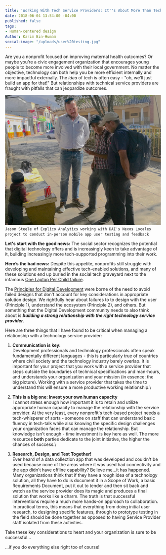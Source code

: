 ```yaml
---
title: 'Working With Tech Service Providers: It''s About More Than Tech'
date: 2018-06-04 13:54:00 -04:00
published: false
tags:
- Human-centered design
Author: Karim Bin-Humam
social-image: "/uploads/user%20testing.jpg"
---
```


Are you a nonprofit focused on improving maternal health outcomes? Or maybe you’re a civic engagement organization that encourages young people to become more involved with their local government. No matter the objective, technology can both help you be more efficient internally and more impactful externally. The *idea* of tech is often easy - "oh, we'll just build an app for that!" But relationships with technical service providers are fraught with pitfalls that can jeopardize outcomes.

![user testing-0f2a04.jpg](/uploads/user%20testing-0f2a04.jpg)`Jason Steele of Explico Analytics working with DAI's Nexos Locales project to conduct in-person mobile app user testing and feedback`

<!--more-->

**Let's start with the good news:** The social sector recognizes the potential that digital technology offers and is increasingly keen to take advantage of it, building increasingly more tech-supported programming into their work.

**Here’s the bad news:** Despite this appetite, nonprofits still struggle with developing and maintaining effective tech-enabled solutions, and many of these solutions end up buried in the social tech graveyard next to the infamous [One Laptop Per Child failure](https://www.theverge.com/2018/4/16/17233946/olpcs-100-laptop-education-where-is-it-now).

The [Principles for Digital Development](https://digitalprinciples.org) were borne of the need to avoid failed designs that don't account for key considerations in appropriate solution design. We rightfully hear about failures to to design with the user (Principle 1), understand the ecosystem (Principle 2), and others. But something that the Digital Development community needs to also think about is ***building a strong relationship with the right technology service provider***.

Here are three things that I have found to be critical when managing a relationship with a technology service provider:

1. **Communication is key:**\
   Development professionals and technology professionals often speak fundamentally different languages - this is particularly true of countries where civil society and the technology industry barely overlap. It is important for your project that you work with a service provider that steps outside the boundaries of technical specifications and man-hours, and understands your organization and your mission (in essence: the big picture). Working with a service provider that takes the time to understand this will ensure a more productive working relationship.\\

2. **This is a big one: Invest your own human capacity**\
   I cannot stress enough how important it is to retain and utilize appropriate human capacity to manage the relationship with the service provider. At the very least, every nonprofit's tech-based project needs a tech-whisperer of sorts - someone on staff that can understand basic fluency in tech-talk while also knowing the specific design challenges your organization faces that can manage the relationship. But knowledge isn't enough - time investment is key here as well. The more resources **both** parties dedicate to the joint initiative, the higher the chances of success.\\

3. **Research,  Design, and Test Together!**\
   Ever heard of a data collection app that was developed and couldn't be used because none of the areas where it was used had connectivity and the app didn't have offline capability? Believe me...it has happened. Many organizations think that if they have a rough idea of a technology solution, all they have to do is document it in a Scope of Work, a basic Requirements Document, put it out to tender and then sit back and watch as the service provider does its magic and produces a final solution that works like a charm. The truth is that successful interventions require a much more hands-on approach to collaboration. In practical terms, this means that everything from doing initial user research, to designing specific features, through to prototype testing in the field should be done together as opposed to having Service Provider staff isolated from these activities.

Take these key considerations to heart and your organization is sure to be successful...

...if you do everything else right too of course!